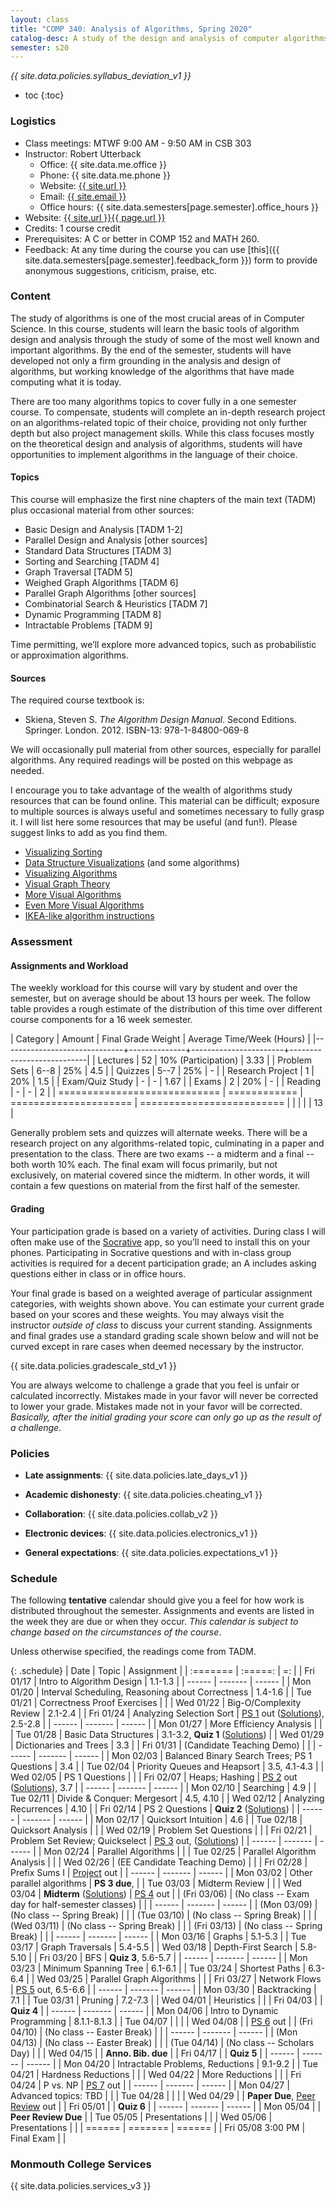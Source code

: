 ```yaml
---
layout: class
title: "COMP 340: Analysis of Algorithms, Spring 2020"
catalog-desc: A study of the design and analysis of computer algorithms. Topics include asymptotic analysis, efficient algorithm design, sorting and order statistics, hashing, binary search trees, graph algorithms, matrix multiplication, and NP completeness. This course begins a more in-depth study in the theory and science of computation.
semester: s20
---
```


*{{ site.data.policies.syllabus_deviation_v1 }}*

* toc
{:toc}

### Logistics

* Class meetings: MTWF 9:00 AM - 9:50 AM in CSB 303
* Instructor: Robert Utterback
  * Office: {{ site.data.me.office }}
  * Phone: {{ site.data.me.phone }}
  * Website: <a href="{{ site.url }}">{{ site.url }}</a>
  * Email: <a href="mailto:{{ site.email }}">{{ site.email }}</a>
  * Office hours: {{ site.data.semesters[page.semester].office_hours }}
* Website: <a href="{{ site.url }}{{ page.url }}">{{ site.url }}{{ page.url }}</a>
* Credits: 1 course credit
* Prerequisites: A C or better in COMP 152 and MATH 260.
* Feedback: At any time during the course you can use
  [this]({{ site.data.semesters[page.semester].feedback_form }}) form to provide
  anonymous suggestions, criticism, praise, etc.

### Content

The study of algorithms is one of the most crucial areas of in
Computer Science. In this course, students will learn the basic tools
of algorithm design and analysis through the study of some of the most
well known and important algorithms. By the end of the semester,
students will have developed not only a firm grounding in the analysis
and design of algorithms, but working knowledge of the algorithms that
have made computing what it is today.  

There are too many algorithms topics to cover fully in a one semester
course. To compensate, students will complete an in-depth research
project on an algorithms-related topic of their choice, providing not
only further depth but also project management skills. While this
class focuses mostly on the theoretical design and analysis of
algorithms, students will have opportunities to implement algorithms
in the language of their choice.

#### Topics

This course will emphasize the first nine chapters of the main text (TADM)
plus occasional material from other sources:

* Basic Design and Analysis [TADM 1-2]
* Parallel Design and Analysis [other sources]
* Standard Data Structures [TADM 3]
* Sorting and Searching [TADM 4]
* Graph Traversal [TADM 5]
* Weighed Graph Algorithms [TADM 6]
* Parallel Graph Algorithms [other sources]
* Combinatorial Search & Heuristics [TADM 7] 
* Dynamic Programming [TADM 8]
* Intractable Problems [TADM 9]

Time permitting, we’ll explore more advanced topics, such as
probabilistic or approximation algorithms.
  
#### Sources

The required course textbook is:

* Skiena, Steven S. *The Algorithm Design Manual*. Second
Editions. Springer. London. 2012.  ISBN-13: 978-1-84800-069-8

We will occasionally pull material from other sources, especially for
parallel algorithms. Any required readings will be posted on this
webpage as needed.

I encourage you to take advantage of the wealth of algorithms study
resources that can be found online. This material can be difficult;
exposure to multiple sources is always useful and sometimes necessary
to fully grasp it. I will list here some resources that may be useful
(and fun!). Please suggest links to add as you find them.

* [Visualizing Sorting](http://panthema.net/2013/sound-of-sorting/)
* [Data Structure Visualizations](http://www.cs.usfca.edu/~galles/visualization/Algorithms.html) (and some algorithms)
* [Visualizing Algorithms](https://bost.ocks.org/mike/algorithms/)
* [Visual Graph Theory](https://mrpandey.github.io/d3graphTheory/index.html)
* [More Visual Algorithms](https://visualgo.net/)
* [Even More Visual Algorithms](https://visualgo.net/en)
* [IKEA-like algorithm instructions](https://idea-instructions.com/)

### Assessment

#### Assignments and Workload

The weekly workload for this course will vary by student and over the
semester, but on average should be about 13 hours per week. The follow
table provides a rough estimate of the distribution of this time over
different course components for a 16 week semester.

| Category                     |       Amount | Final Grade Weight    | Average Time/Week (Hours) |
|------------------------------+--------------+-----------------------+---------------------------|
| Lectures                     |           52 | 10% (Participation)   |                      3.33 |
| Problem Sets                 |         6--8 | 25%                   |                       4.5 |
| Quizzes                      |         5--7 | 25%                   |                         - |
| Research Project             |            1 | 20%                   |                       1.5 |
| Exam/Quiz Study              |            - | -                     |                      1.67 |
| Exams                        |            2 | 20%                   |                         - |
| Reading                      |            - | -                     |                         2 |
| ============================ | ============ | ===================== | ========================= |
|                              |              |                       |                        13 |


Generally problem sets and quizzes will alternate weeks. There will be
a research project on any algorithms-related topic, culminating in a
paper and presentation to the class. There are two exams -- a midterm
and a final -- both worth 10% each. The final exam will focus
primarily, but not exclusively, on material covered since the
midterm. In other words, it will contain a few questions on material
from the first half of the semester.

#### Grading

Your participation grade is based on a variety of activities. During
class I will often make use of the [Socrative](https://socrative.com)
app, so you’ll need to install this on your phones. Participating in
Socrative questions and with in-class group activities is required for
a decent participation grade; an A includes asking questions either in
class or in office hours.

Your final grade is based on a weighted average of particular
assignment categories, with weights shown above. You can estimate your
current grade based on your scores and these weights. You may always
visit the instructor *outside of class* to discuss your current
standing. Assignments and final grades use a standard grading scale
shown below and will not be curved except in rare cases when deemed
necessary by the instructor.

{{ site.data.policies.gradescale_std_v1 }}

You are always welcome to challenge a grade that you feel is unfair or
calculated incorrectly. Mistakes made in your favor will never be
corrected to lower your grade. Mistakes made not in your favor will be
corrected. *Basically, after the initial grading your score can only
go up as the result of a challenge.*

### Policies

* **Late assignments**: {{ site.data.policies.late_days_v1 }}

* **Academic dishonesty**: {{ site.data.policies.cheating_v1 }}

* **Collaboration**: {{ site.data.policies.collab_v2 }}

* **Electronic devices**: {{ site.data.policies.electronics_v1 }}

* **General expectations**: {{ site.data.policies.expectations_v1 }}

### Schedule
The following **tentative** calendar should give you a feel for how
work is distributed throughout the semester. Assignments and events
are listed in the week they are due or when they occur. *This calendar
is subject to change based on the circumstances of the course*.

Unless otherwise specified, the readings come from TADM.

{: .schedule}
| Date              | Topic                                            | Assignment                                         |
| :=======          | :=====:                                          | =:                                                 |
| Fri 01/17         | Intro to Algorithm Design                        | 1.1-1.3                                            |
| ------            | -------                                          | ------                                             |
| Mon 01/20         | Interval Scheduling, Reasoning about Correctness | 1.4-1.6                                            |
| Tue 01/21         | Correctness Proof Exercises                      |                                                    |
| Wed 01/22         | Big-O/Complexity Review                          | 2.1-2.4                                            |
| Fri 01/24         | Analyzing Selection Sort                         | [PS 1](ps1.pdf) out ([Solutions][1]), 2.5-2.8      |
| ------            | -------                                          | ------                                             |
| Mon 01/27         | More Efficiency Analysis                         |                                                    |
| Tue 01/28         | Basic Data Structures                            | 3.1-3.2, **Quiz 1** ([Solutions][2])               |
| Wed 01/29         | Dictionaries and Trees                           | 3.3                                                |
| Fri 01/31         | (Candidate Teaching Demo)                        |                                                    |
| ------            | -------                                          | ------                                             |
| Mon 02/03         | Balanced Binary Search Trees; PS 1 Questions     | 3.4                                                |
| Tue 02/04         | Priority Queues and Heapsort                     | 3.5, 4.1-4.3                                       |
| Wed 02/05         | PS 1 Questions                                   |                                                    |
| Fri 02/07         | Heaps; Hashing                                   | [PS 2](ps2.pdf) out ([Solutions][3]), 3.7          |
| ------            | -------                                          | ------                                             |
| Mon 02/10         | Searching                                        | 4.9                                                |
| Tue 02/11         | Divide & Conquer: Mergesort                      | 4.5, 4.10                                          |
| Wed 02/12         | Analyzing Recurrences                            | 4.10                                               |
| Fri 02/14         | PS 2 Questions                                   | **Quiz 2** ([Solutions][4])                        |
| ------            | -------                                          | ------                                             |
| Mon 02/17         | Quicksort Intuition                              | 4.6                                                |
| Tue 02/18         | Quicksort Analysis                               |                                                    |
| Wed 02/19         | Problem Set Questions                            |                                                    |
| Fri 02/21         | Problem Set Review; Quickselect                  | [PS 3](ps3.pdf) out, ([Solutions][5])              |
| ------            | -------                                          | ------                                             |
| Mon 02/24         | Parallel Algorithms                              |                                                    |
| Tue 02/25         | Parallel Algorithm Analysis                      |                                                    |
| Wed 02/26         | (EE Candidate Teaching Demo)                     |                                                    |
| Fri 02/28         | Prefix Sums I                                    | [Project](proj.pdf) out                            |
| ------            | -------                                          | ------                                             |
| Mon 03/02         | Other parallel algorithms                        | **PS 3 due**,                                      |
| Tue 03/03         | Midterm Review                                   |                                                    |
| Wed 03/04         | **Midterm** ([Solutions][6])                     | [PS 4](ps4.pdf) out                                |
| (Fri 03/06)       | (No class -- Exam day for half-semester classes) |                                                    |
| ------            | -------                                          | ------                                             |
| (Mon 03/09)       | (No class -- Spring Break)                       |                                                    |
| (Tue 03/10)       | (No class -- Spring Break)                       |                                                    |
| (Wed 03/11)       | (No class -- Spring Break)                       |                                                    |
| (Fri 03/13)       | (No class -- Spring Break)                       |                                                    |
| ------            | -------                                          | ------                                             |
| Mon 03/16         | Graphs                                           | 5.1-5.3                                            |
| Tue 03/17         | Graph Traversals                                 | 5.4-5.5                                            |
| Wed 03/18         | Depth-First Search                               | 5.8-5.10                                           |
| Fri 03/20         | BFS                                              | **Quiz 3**, 5.6-5.7                                |
| ------            | -------                                          | ------                                             |
| Mon 03/23         | Minimum Spanning Tree                            | 6.1-6.1                                            |
| Tue 03/24         | Shortest Paths                                   | 6.3-6.4                                            |
| Wed 03/25         | Parallel Graph Algorithms                        |                                                    |
| Fri 03/27         | Network Flows                                    | [PS 5](ps5.pdf) out, 6.5-6.6                       |
| ------            | -------                                          | ------                                             |
| Mon 03/30         | Backtracking                                     | 7.1                                                |
| Tue 03/31         | Pruning                                          | 7.2-7.3                                            |
| Wed 04/01         | Heuristics                                       |                                                    |
| Fri 04/03         |                                                  | **Quiz 4**                                         |
| ------            | -------                                          | ------                                             |
| Mon 04/06         | Intro to Dynamic Programming                     | 8.1.1-8.1.3                                        |
| Tue 04/07         |                                                  |                                                    |
| Wed 04/08         |                                                  | [PS 6](ps6.pdf) out                                |
| (Fri 04/10)       | (No class -- Easter Break)                       |                                                    |
| ------            | -------                                          | ------                                             |
| (Mon 04/13)       | (No class -- Easter Break)                       |                                                    |
| (Tue 04/14)       | (No class -- Scholars Day)                       |                                                    |
| Wed 04/15         |                                                  | **Anno. Bib. due**                                 |
| Fri 04/17         |                                                  | **Quiz 5**                                         |
| ------            | -------                                          | ------                                             |
| Mon 04/20         | Intractable Problems, Reductions                 | 9.1-9.2                                            |
| Tue 04/21         | Hardness Reductions                              |                                                    |
| Wed 04/22         | More Reductions                                  |                                                    |
| Fri 04/24         | P vs. NP                                         | [PS 7](ps7.pdf) out                                |
| ------            | -------                                          | ------                                             |
| Mon 04/27         | Advanced topics: TBD                             |                                                    |
| Tue 04/28         |                                                  |                                                    |
| Wed 04/29         |                                                  | **Paper Due**, [Peer Review](review-paper.pdf) out |
| Fri 05/01         |                                                  | **Quiz 6**                                         |
| ------            | -------                                          | ------                                             |
| Mon 05/04         |                                                  | **Peer Review Due**                                |
| Tue 05/05         | Presentations                                    |                                                    |
| Wed 05/06         | Presentations                                    |                                                    |
| ======            | =======                                          | ======                                             |
| Fri 05/08 3:00 PM | Final Exam                                       |                                                    |


<!-- Advanced topics options: Probabilistic, Approximation, String-Matching, etc. -->

[1]: https://monmouthcollege-my.sharepoint.com/:b:/g/personal/rutterback_monmouthcollege_edu/EXLjMQfIy6JMmICFLdXA8A4BPFEewRJeTNbmfGsTcmQ3Aw?e=IiePeg
[2]: https://monmouthcollege-my.sharepoint.com/:b:/g/personal/rutterback_monmouthcollege_edu/Ea1BN8CCdMpCks2RGlytwGEBsm9ax8bl2IzSi1qlegKOSg?e=Mh75Qr
[3]: https://monmouthcollege-my.sharepoint.com/:b:/g/personal/rutterback_monmouthcollege_edu/Ebl7eGjNRpZPnW3gQHS6mWkBHPWiLOse6zR18k5Tlz_fog?e=CNa3LT
[4]: https://monmouthcollege-my.sharepoint.com/:b:/g/personal/rutterback_monmouthcollege_edu/EXyXh6Nw2PJFi-ZaFaRN0aMBJwjWaIoFDLVGrRC4N2DTcw?e=Tsbbar
[5]: ps3-sol.pdf
[6]: midterm-sol.pdf

### Monmouth College Services

{{ site.data.policies.services_v3 }}

<!-- Local Variables: -->
<!-- eval: (orgtbl-mode) -->
<!-- End: -->
